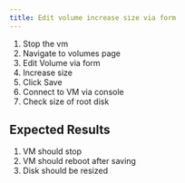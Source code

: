 ```yaml
---
title: Edit volume increase size via form
---
```

1. Stop the vm
1. Navigate to volumes page
1. Edit Volume via form
1. Increase size
1. Click Save
1. Connect to VM via console
1. Check size of root disk

## Expected Results
1. VM should stop
1. VM should reboot after saving
1. Disk should be resized